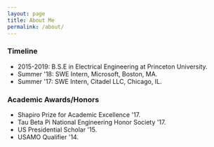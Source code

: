 ```yaml
---
layout: page
title: About Me
permalink: /about/
---
```


### Timeline
* 2015-2019: B.S.E in Electrical Engineering at Princeton University.
* Summer '18: SWE Intern, Microsoft, Boston, MA.
* Summer '17: SWE Intern, Citadel LLC, Chicago, IL.

### Academic Awards/Honors
* Shapiro Prize for Academic Excellence '17.
* Tau Beta Pi National Engineering Honor Society '17.
* US Presidential Scholar '15.
* USAMO Qualifier '14.